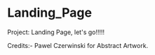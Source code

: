 # Landing_Page
Project: Landing Page, let's go!!!!!

Credits:- Pawel Czerwinski for Abstract Artwork.
